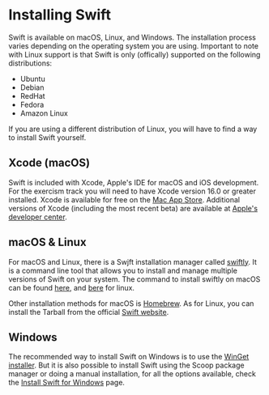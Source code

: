 # Installing Swift

Swift is available on macOS, Linux, and Windows.
The installation process varies depending on the operating system you are using.
Important to note with Linux support is that Swift is only (offically) supported on the following distributions:
- Ubuntu
- Debian
- RedHat
- Fedora
- Amazon Linux

If you are using a different distribution of Linux, you will have to find a way to install Swift yourself.

## Xcode (macOS)

Swift is included with Xcode, Apple's IDE for macOS and iOS development.
For the exercism track you will need to have Xcode version 16.0 or greater installed.
Xcode is available for free on the [Mac App Store][xcode].
Additional versions of Xcode (including the most recent beta) are available at [Apple's developer center][apple-developer-center].

## macOS & Linux

For macOS and Linux, there is a Swjft installation manager called [swiftly][swiftly].
It is a command line tool that allows you to install and manage multiple versions of Swift on your system.
The command to install swiftly on macOS can be found [here][swiftly-macos], and [bere][swiftly-linux] for linux.

Other installation methods for macOS is [Homebrew][homebrew].
As for Linux, you can install the Tarball from the official [Swift website][tarbell].

## Windows

The recommended way to install Swift on Windows is to use the [WinGet installer][winget-windows].
But it is also possible to install Swift using the Scoop package manager or doing a manual installation, for all the options available, check the [Install Swift for Windows][swift-windows] page.

[xcode]: https://developer.apple.com/xcode/
[apple-developer-center]: https://developer.apple.com/xcode/downloads/
[swiftly]: https://github.com/swiftlang/swiftly
[swiftly-macos]: https://www.swift.org/install/macos/swiftly/
[swiftly-linux]: https://www.swift.org/install/linux/swiftly/
[homebrew]: https://formulae.brew.sh/formula/swift#default
[tarbell]: https://www.swift.org/install/linux/
[winget-windows]: https://www.swift.org/install/windows/winget/
[swift-windows]: https://www.swift.org/install/windows/
